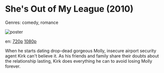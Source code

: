 # She's Out of My League (2010)

Genres: comedy, romance

![poster](http://image.tmdb.org/t/p/w500/jtoZLyid2QGjbkuMrQ4cMt8iRFd.jpg)

en:
  [720p](magnet:?xt=urn:btih:B941A6351AF838A1027AFF1E62A93C67DF082F6D&tr=udp://glotorrents.pw:6969/announce&tr=udp://tracker.opentrackr.org:1337/announce&tr=udp://torrent.gresille.org:80/announce&tr=udp://tracker.openbittorrent.com:80&tr=udp://tracker.coppersurfer.tk:6969&tr=udp://tracker.leechers-paradise.org:6969&tr=udp://p4p.arenabg.ch:1337&tr=udp://tracker.internetwarriors.net:1337)
  [1080p](magnet:?xt=urn:btih:F9767FC754411ED9CAC686B4D18BDD42C2D90363&tr=udp://glotorrents.pw:6969/announce&tr=udp://tracker.opentrackr.org:1337/announce&tr=udp://torrent.gresille.org:80/announce&tr=udp://tracker.openbittorrent.com:80&tr=udp://tracker.coppersurfer.tk:6969&tr=udp://tracker.leechers-paradise.org:6969&tr=udp://p4p.arenabg.ch:1337&tr=udp://tracker.internetwarriors.net:1337)
  


When he starts dating drop-dead gorgeous Molly, insecure airport security agent Kirk can't believe it. As his friends and family share their doubts about the relationship lasting, Kirk does everything he can to avoid losing Molly forever.